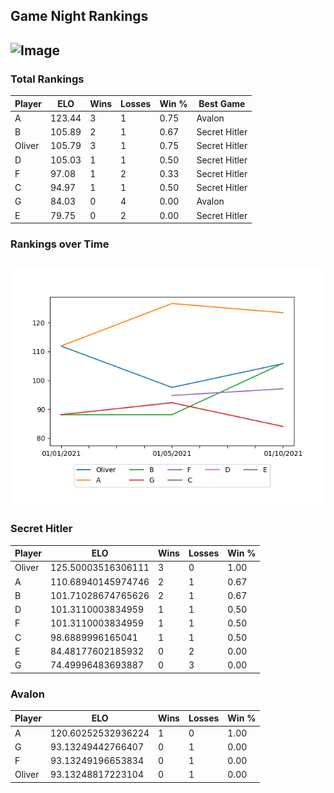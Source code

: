 ## Game Night Rankings
## ![Image](https://media.architecturaldigest.com/photos/618036966ba9675f212cc805/16:9/w_2560%2Cc_limit/SquidGame_Season1_Episode1_00_44_44_16.jpg)

### Total Rankings

| Player | ELO | Wins | Losses | Win % | Best Game |
| --- | --- | --- | --- | --- | --- |
| A | 123.44 | 3 | 1 | 0.75 | Avalon |
| B | 105.89 | 2 | 1 | 0.67 | Secret Hitler |
| Oliver | 105.79 | 3 | 1 | 0.75 | Secret Hitler |
| D | 105.03 | 1 | 1 | 0.50 | Secret Hitler |
| F | 97.08 | 1 | 2 | 0.33 | Secret Hitler |
| C | 94.97 | 1 | 1 | 0.50 | Secret Hitler |
| G | 84.03 | 0 | 4 | 0.00 | Avalon |
| E | 79.75 | 0 | 2 | 0.00 | Secret Hitler |

### Rankings over Time
## ![Image](rankings.png)

### Secret Hitler

| Player | ELO | Wins | Losses | Win % |
| --- | --- | --- | --- | --- |
| Oliver | 125.50003516306111  | 3 | 0 | 1.00 |
| A | 110.68940145974746  | 2 | 1 | 0.67 |
| B | 101.71028674765626  | 2 | 1 | 0.67 |
| D | 101.3110003834959  | 1 | 1 | 0.50 |
| F | 101.3110003834959  | 1 | 1 | 0.50 |
| C | 98.6889996165041  | 1 | 1 | 0.50 |
| E | 84.48177602185932  | 0 | 2 | 0.00 |
| G | 74.49996483693887  | 0 | 3 | 0.00 |

### Avalon

| Player | ELO | Wins | Losses | Win % |
| --- | --- | --- | --- | --- |
| A | 120.60252532936224  | 1 | 0 | 1.00 |
| G | 93.13249442766407  | 0 | 1 | 0.00 |
| F | 93.13249196653834  | 0 | 1 | 0.00 |
| Oliver | 93.13248817223104  | 0 | 1 | 0.00 |